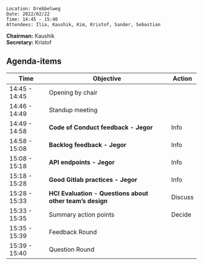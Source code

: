 ```plaintext
Location: Drebbelweg
Date: 2022/02/22
Time: 14:45 - 15:40
Attendees: Ilia, Kaushik, Kim, Kristof, Sander, Sebastian
```

**Chairman:** Kaushik \
**Secretary:** Kristof

## Agenda-items
| Time          | Objective                                               | Action  |
|---------------|---------------------------------------------------------|---------|
| 14:45 - 14:45 | Opening by chair                                        |         |
| 14:46 - 14:49 | Standup meeting                                         |         |
| 14:49 - 14:58 | **Code of Conduct feedback - Jegor**                    | Info    |
| 14:58 - 15:08 | **Backlog feedback - Jegor**                            | Info    |
| 15:08 - 15:18 | **API endpoints - Jegor**                               | Info    |
| 15:18 - 15:28 | **Good Gitlab practices - Jegor**                       | Info    |
| 15:28 - 15:33 | **HCI Evaluation - Questions about other team’s design** | Discuss |
| 15:33 - 15:35 | Summary action points                                         | Decide  |
| 15:35 - 15:39 | Feedback Round                                                  |         |
| 15:39 - 15:40 | Question Round                                                  |         |
